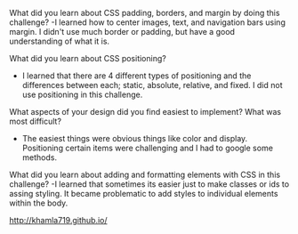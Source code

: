 What did you learn about CSS padding, borders, and margin by doing this challenge?
  -I learned how to center images, text, and navigation bars using margin. I didn't use much border or padding, but have a good understanding of what it is.

What did you learn about CSS positioning?
  - I learned that there are 4 different types of positioning and the differences between each; static, absolute, relative, and fixed. I did not use positioning in this challenge.

What aspects of your design did you find easiest to implement? What was most difficult?
  - The easiest things were obvious things like color and display. Positioning certain items were challenging and I had to google some methods.

What did you learn about adding and formatting elements with CSS in this challenge?
  -I learned that sometimes its easier just to make classes or ids to assing styling. It became problematic to add styles to individual elements within the body.

  http://khamla719.github.io/